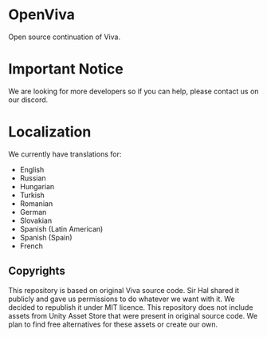# OpenViva

Open source continuation of Viva.

# Important Notice
We are looking for more developers so if you can help, please contact us on our discord.

# Localization
We currently have translations for:
- English
- Russian
- Hungarian 
- Turkish
- Romanian
- German
- Slovakian
- Spanish (Latin American)
- Spanish (Spain)
- French 

## Copyrights

This repository is based on original Viva source code. Sir Hal shared
it publicly and gave us permissions to do whatever we want with it.
We decided to republish it under MIT licence. This repository does not
include assets from Unity Asset Store that were present in original source
code. We plan to find free alternatives for these assets or create our own.

